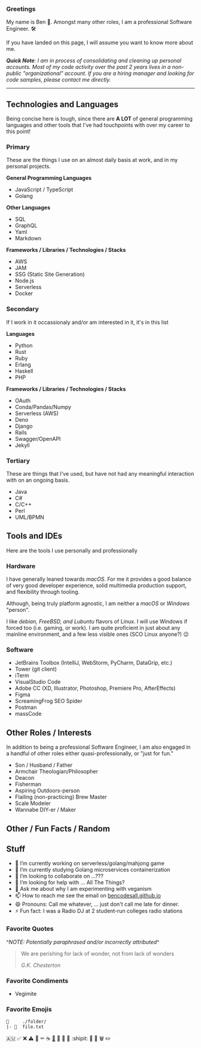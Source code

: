 ### Greetings

My name is Ben 👋. Amongst many other roles, I am a professional Software Engineer. 🛠️

If you have landed on this page, I will assume you want to know more about me.

***Quick Note**: I am in process of consolidating and cleaning up personal accounts. Most of my code activity over the past 2 years lives in a non-public "organizational" account. If you are a hiring manager and looking for code samples, please contact me directly.*

---

## Technologies and Languages

Being concise here is tough, since there are **A LOT** of general programming languages and other tools that I've had touchpoints with over my career to this point!

### Primary

These are the things I use on an almost daily basis at work, and in my personal projects.

**General Programming Languages**

- JavaScript / TypeScript
- Golang

**Other Languages**

- SQL
- GraphQL
- Yaml
- Markdown

**Frameworks / Libraries / Technologies / Stacks**

- AWS
- JAM
- SSG (Static Site Generation)
- Node.js
- Serverless
- Docker

### Secondary

If I work in it occassionaly and/or am interested in it, it's in this list

**Languages**

- Python
- Rust
- Ruby
- Erlang
- Haskell
- PHP

**Frameworks / Libraries / Technologies / Stacks**

- OAuth
- Conda/Pandas/Numpy
- Serverless (AWS)
- Deno
- Django
- Rails
- Swagger/OpenAPI
- Jekyll

### Tertiary

These are things that I've used, but have not had any meaningful interaction with on an ongoing basis.

- Java
- C#
- C/C++
- Perl
- UML/BPMN

## Tools and IDEs

Here are the tools I use personally and professionally

### Hardware

I have generally leaned towards *macOS*. For me it provides a good balance of very good developer experience, solid multimedia production support, and flexibility through tooling.

Although, being truly platform agnostic, I am neither a *macOS* or *Windows* "person".

I like *debian, FreeBSD, and Lubuntu* flavors of Linux. I will use Windows if forced too (i.e. gaming, or work). I am quite proficient in just about any mainline environment, and a few less visible ones (SCO Linux anyone?) :wink:

### Software

- JetBrains Toolbox (IntelliJ, WebStorm, PyCharm, DataGrip, etc.)
- Tower (git client)
- iTerm
- VisualStudio Code
- Adobe CC (XD, Illustrator, Photoshop, Premiere Pro, AfterEffects)
- Figma
- ScreamingFrog SEO Spider
- Postman
- massCode

## Other Roles / Interests

In addition to being a professional Software Engineer, I am also engaged in a handful of other roles either quasi-professionally, or "just for fun."

- Son / Husband / Father
- Armchair Theologian/Philosopher
- Deacon
- Fisherman
- Aspiring Outdoors-person
- Flailing (non-practicing) Brew Master
- Scale Modeler
- Wannabe DIY-er / Maker

## Other / Fun Facts / Random

## Stuff

- 🔭 I’m currently working on serverless/golang/mahjong game
- 🌱 I’m currently studying Golang microservices containerization
- 👯 I’m looking to collaborate on ...???
- 🤔 I’m looking for help with ... All The Things?
- 💬 Ask me about why I am experimenting with veganism
- 📫 How to reach me see the email on [bencodesall.github.io](https://bencodesall.github.io)
- 😄 Pronouns: Call me whatever, ... just don't call me late for dinner.
- ⚡ Fun fact: I was a Radio DJ at 2 student-run colleges radio stations

### Favorite Quotes

^*NOTE: Potentially paraphrased and/or incorrectly attributed*^

> We are perishing for lack of wonder, not from lack of wonders
>
> *G.K. Chesterton*

### Favorite Condiments

- Vegimite


### Favorite Emojis

    📁     ./folder/
    |- 📄  file.txt

🇦🇺
✅
❌
⚠️
🚫
⚰️
☕
[🔗](misc/README.md)
🧰
🔐
🔑
:shipit:
📆
📌
🗑️
✏️
<a href="/misc/README.md" style="color: white">MISC</a>
<!--
**bencodesall/bencodesall** is a ✨ _special_ ✨ repository because its `README.md` (this file) appears on your GitHub profile.

Here are some ideas to get you started:

- 🔭 I’m currently working on ...
- 🌱 I’m currently learning ...
- 👯 I’m looking to collaborate on ...
- 🤔 I’m looking for help with ...
- 💬 Ask me about ...
- 📫 How to reach me: ...
- 😄 Pronouns: ...
- ⚡ Fun fact: ...

Here's some other personal favorites
📁     ./folder/
|- 📄  file.txt

🇦🇺
✅
©️
®️
™️
❌
✝️
⚠️
🚫
⚰️
☕
🛠️
🔗
🧰
🔐
🔑
:shipit:
📆
📌
🗑️
✏️
-->

